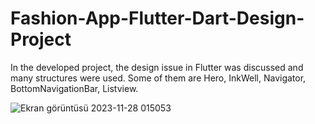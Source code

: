 # Fashion-App-Flutter-Dart-Design-Project
In the developed project, the design issue in Flutter was discussed and many structures were used. Some of them are Hero, InkWell, Navigator, BottomNavigationBar, Listview.


![Ekran görüntüsü 2023-11-28 015053](https://github.com/Elcieren/Fashion-App-Flutter-Dart-Design-Project/assets/117864036/3e4521a2-2c71-48a2-acf7-a447b403c376)
